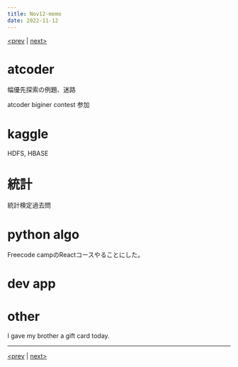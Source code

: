 ```yaml
---
title: Nov12-memo 
date: 2022-11-12 
---
```


[<prev](https://idekworks.github.io/TechnicalMemo/2022/11/11/Nov11.html) | [next>](https://idekworks.github.io/TechnicalMemo/2022/11/13/Nov13.html) 

# atcoder
幅優先探索の例題、迷路

atcoder biginer contest 参加

# kaggle
HDFS, HBASE



# 統計
統計検定過去問
# python algo
Freecode campのReactコースやることにした。
# dev app

# other
I gave my brother a gift card today.

***

[<prev](https://idekworks.github.io/TechnicalMemo/2022/11/11/Nov11.html) | [next>](https://idekworks.github.io/TechnicalMemo/2022/11/13/Nov13.html)

